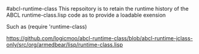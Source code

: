 #abcl-runtime-class
This repsoitory is to retain the runtime history of the ABCL runtime-class.lisp code as to provide a loadable exension

Such as (require 'runtime-class)

https://github.com/logicmoo/abcl-runtime-class/blob/abcl-runtime-jclass-only/src/org/armedbear/lisp/runtime-class.lisp


